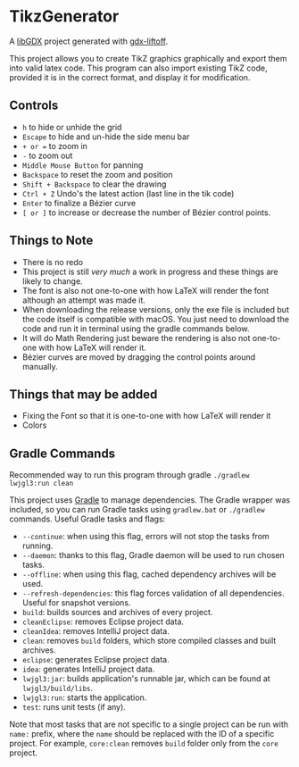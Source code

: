 # TikzGenerator

A [libGDX](https://libgdx.com/) project generated with [gdx-liftoff](https://github.com/libgdx/gdx-liftoff).

This project allows you to create TikZ graphics graphically and export them into valid latex code. This program can also import existing TikZ code, provided it is in the correct format, and display it for modification.

## Controls
- `h` to hide or unhide the grid
- `Escape` to hide and un-hide the side menu bar
- `+ or =` to zoom in
- `-` to zoom out
- `Middle Mouse Button`  for panning
- `Backspace` to reset the zoom and position
- `Shift + Backspace` to clear the drawing
- `Ctrl + Z` Undo's the latest action (last line in the tik code)
- `Enter` to finalize a Bézier curve
- `[ or ]` to increase or decrease the number of Bézier control points.

## Things to Note
- There is no redo
- This project is still _very much_ a work in progress and these things are likely to change.
- The font is also not one-to-one with how LaTeX will render the font although an attempt was made it.
- When downloading the release versions, only the exe file is included but the code itself is compatible with macOS. 
You just need to download the code and run it in terminal using the gradle commands below.
- It will do Math Rendering just beware the rendering is also not one-to-one with how LaTeX will render it.
- Bézier curves are moved by dragging the control points around manually.

## Things that may be added
- Fixing the Font so that it is one-to-one with how LaTeX will render it
- Colors

## Gradle Commands

Recommended way to run this program through gradle `./gradlew lwjgl3:run clean`

This project uses [Gradle](https://gradle.org/) to manage dependencies.
The Gradle wrapper was included, so you can run Gradle tasks using `gradlew.bat` or `./gradlew` commands.
Useful Gradle tasks and flags:

- `--continue`: when using this flag, errors will not stop the tasks from running.
- `--daemon`: thanks to this flag, Gradle daemon will be used to run chosen tasks.
- `--offline`: when using this flag, cached dependency archives will be used.
- `--refresh-dependencies`: this flag forces validation of all dependencies. Useful for snapshot versions.
- `build`: builds sources and archives of every project.
- `cleanEclipse`: removes Eclipse project data.
- `cleanIdea`: removes IntelliJ project data.
- `clean`: removes `build` folders, which store compiled classes and built archives.
- `eclipse`: generates Eclipse project data.
- `idea`: generates IntelliJ project data.
- `lwjgl3:jar`: builds application's runnable jar, which can be found at `lwjgl3/build/libs`.
- `lwjgl3:run`: starts the application.
- `test`: runs unit tests (if any).

Note that most tasks that are not specific to a single project can be run with `name:` prefix, where the `name` should be replaced with the ID of a specific project.
For example, `core:clean` removes `build` folder only from the `core` project.
